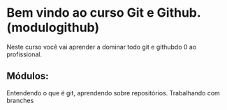 # Bem vindo ao curso Git e Github.(modulogithub)
Neste curso você vai aprender a dominar todo git e githubdo 0 ao profissional.

## Módulos:
Entendendo o que é git, aprendendo sobre repositórios. Trabalhando com branches
